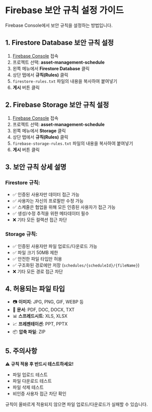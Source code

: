 # Firebase 보안 규칙 설정 가이드

Firebase Console에서 보안 규칙을 설정하는 방법입니다.

## 1. Firestore Database 보안 규칙 설정

1. [Firebase Console](https://console.firebase.google.com/) 접속
2. 프로젝트 선택: **asset-management-schedule**
3. 왼쪽 메뉴에서 **Firestore Database** 클릭
4. 상단 탭에서 **규칙(Rules)** 클릭
5. `firestore-rules.txt` 파일의 내용을 복사하여 붙여넣기
6. **게시** 버튼 클릭

## 2. Firebase Storage 보안 규칙 설정

1. [Firebase Console](https://console.firebase.google.com/) 접속
2. 프로젝트 선택: **asset-management-schedule**
3. 왼쪽 메뉴에서 **Storage** 클릭
4. 상단 탭에서 **규칙(Rules)** 클릭
5. `firebase-storage-rules.txt` 파일의 내용을 복사하여 붙여넣기
6. **게시** 버튼 클릭

## 3. 보안 규칙 상세 설명

### Firestore 규칙:
- ✅ 인증된 사용자만 데이터 접근 가능
- ✅ 사용자는 자신의 프로필만 수정 가능
- ✅ 스케줄은 협업을 위해 모든 인증된 사용자가 접근 가능
- ✅ 생성/수정 추적을 위한 메타데이터 필수
- ❌ 기타 모든 컬렉션 접근 차단

### Storage 규칙:
- ✅ 인증된 사용자만 파일 업로드/다운로드 가능
- ✅ 파일 크기 50MB 제한
- ✅ 안전한 파일 타입만 허용
- ✅ 구조화된 경로에만 저장 (`schedules/{scheduleId}/{fileName}`)
- ❌ 기타 모든 경로 접근 차단

## 4. 허용되는 파일 타입

- 📷 **이미지**: JPG, PNG, GIF, WEBP 등
- 📄 **문서**: PDF, DOC, DOCX, TXT
- 📊 **스프레드시트**: XLS, XLSX
- 📈 **프레젠테이션**: PPT, PPTX
- 📦 **압축 파일**: ZIP

## 5. 주의사항

⚠️ **규칙 적용 후 반드시 테스트하세요!**

- 파일 업로드 테스트
- 파일 다운로드 테스트
- 파일 삭제 테스트
- 비인증 사용자 접근 차단 확인

규칙이 올바르게 적용되지 않으면 파일 업로드/다운로드가 실패할 수 있습니다. 